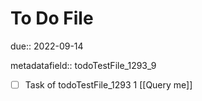 # To Do File

due:: 2022-09-14

metadatafield:: todoTestFile_1293_9

- [ ] Task of todoTestFile_1293 1 [[Query me]]
